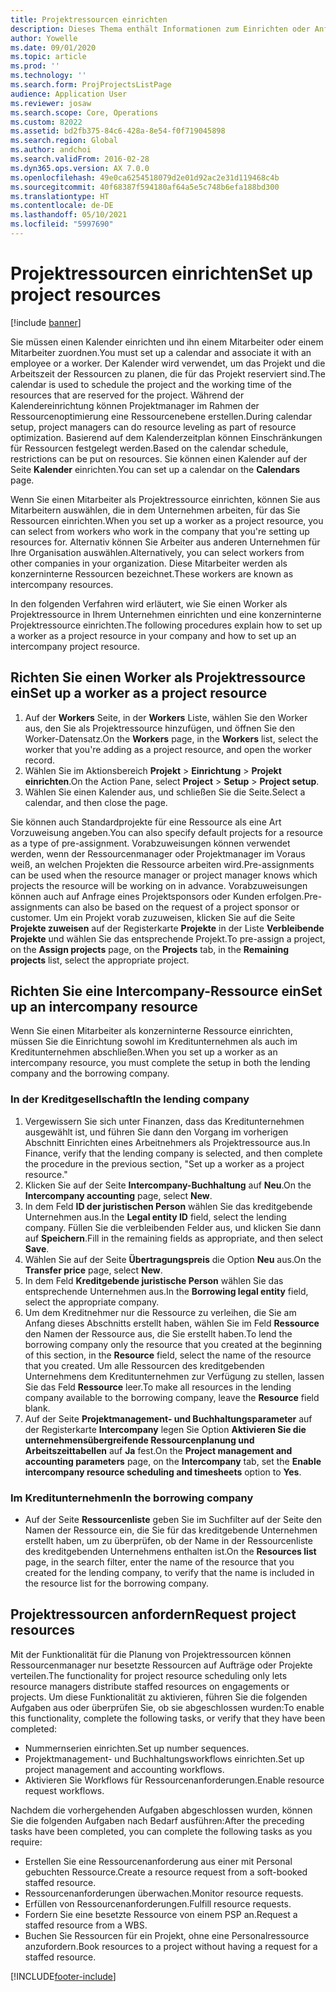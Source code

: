 ```yaml
---
title: Projektressourcen einrichten
description: Dieses Thema enthält Informationen zum Einrichten oder Anfordern von Projektressourcen.
author: Yowelle
ms.date: 09/01/2020
ms.topic: article
ms.prod: ''
ms.technology: ''
ms.search.form: ProjProjectsListPage
audience: Application User
ms.reviewer: josaw
ms.search.scope: Core, Operations
ms.custom: 82022
ms.assetid: bd2fb375-84c6-428a-8e54-f0f719045898
ms.search.region: Global
ms.author: andchoi
ms.search.validFrom: 2016-02-28
ms.dyn365.ops.version: AX 7.0.0
ms.openlocfilehash: 49e0ca6254518079d2e01d92ac2e31d119468c4b
ms.sourcegitcommit: 40f68387f594180af64a5e5c748b6efa188bd300
ms.translationtype: HT
ms.contentlocale: de-DE
ms.lasthandoff: 05/10/2021
ms.locfileid: "5997690"
---
```

# <a name="set-up-project-resources"></a><span data-ttu-id="79c63-103">Projektressourcen einrichten</span><span class="sxs-lookup"><span data-stu-id="79c63-103">Set up project resources</span></span>

[!include [banner](../includes/banner.md)]

<span data-ttu-id="79c63-104">Sie müssen einen Kalender einrichten und ihn einem Mitarbeiter oder einem Mitarbeiter zuordnen.</span><span class="sxs-lookup"><span data-stu-id="79c63-104">You must set up a calendar and associate it with an employee or a worker.</span></span> <span data-ttu-id="79c63-105">Der Kalender wird verwendet, um das Projekt und die Arbeitszeit der Ressourcen zu planen, die für das Projekt reserviert sind.</span><span class="sxs-lookup"><span data-stu-id="79c63-105">The calendar is used to schedule the project and the working time of the resources that are reserved for the project.</span></span> <span data-ttu-id="79c63-106">Während der Kalendereinrichtung können Projektmanager im Rahmen der Ressourcenoptimierung eine Ressourcenebene erstellen.</span><span class="sxs-lookup"><span data-stu-id="79c63-106">During calendar setup, project managers can do resource leveling as part of resource optimization.</span></span> <span data-ttu-id="79c63-107">Basierend auf dem Kalenderzeitplan können Einschränkungen für Ressourcen festgelegt werden.</span><span class="sxs-lookup"><span data-stu-id="79c63-107">Based on the calendar schedule, restrictions can be put on resources.</span></span> <span data-ttu-id="79c63-108">Sie können einen Kalender auf der Seite **Kalender** einrichten.</span><span class="sxs-lookup"><span data-stu-id="79c63-108">You can set up a calendar on the **Calendars** page.</span></span>

<span data-ttu-id="79c63-109">Wenn Sie einen Mitarbeiter als Projektressource einrichten, können Sie aus Mitarbeitern auswählen, die in dem Unternehmen arbeiten, für das Sie Ressourcen einrichten.</span><span class="sxs-lookup"><span data-stu-id="79c63-109">When you set up a worker as a project resource, you can select from workers who work in the company that you're setting up resources for.</span></span> <span data-ttu-id="79c63-110">Alternativ können Sie Arbeiter aus anderen Unternehmen für Ihre Organisation auswählen.</span><span class="sxs-lookup"><span data-stu-id="79c63-110">Alternatively, you can select workers from other companies in your organization.</span></span> <span data-ttu-id="79c63-111">Diese Mitarbeiter werden als konzerninterne Ressourcen bezeichnet.</span><span class="sxs-lookup"><span data-stu-id="79c63-111">These workers are known as intercompany resources.</span></span>

<span data-ttu-id="79c63-112">In den folgenden Verfahren wird erläutert, wie Sie einen Worker als Projektressource in Ihrem Unternehmen einrichten und eine konzerninterne Projektressource einrichten.</span><span class="sxs-lookup"><span data-stu-id="79c63-112">The following procedures explain how to set up a worker as a project resource in your company and how to set up an intercompany project resource.</span></span>

## <a name="set-up-a-worker-as-a-project-resource"></a><span data-ttu-id="79c63-113">Richten Sie einen Worker als Projektressource ein</span><span class="sxs-lookup"><span data-stu-id="79c63-113">Set up a worker as a project resource</span></span>

1. <span data-ttu-id="79c63-114">Auf der **Workers** Seite, in der **Workers** Liste, wählen Sie den Worker aus, den Sie als Projektressource hinzufügen, und öffnen Sie den Worker-Datensatz.</span><span class="sxs-lookup"><span data-stu-id="79c63-114">On the **Workers** page, in the **Workers** list, select the worker that you're adding as a project resource, and open the worker record.</span></span>
2. <span data-ttu-id="79c63-115">Wählen Sie im Aktionsbereich **Projekt** &gt; **Einrichtung** &gt; **Projekt einrichten**.</span><span class="sxs-lookup"><span data-stu-id="79c63-115">On the Action Pane, select **Project** &gt; **Setup** &gt; **Project setup**.</span></span>
3. <span data-ttu-id="79c63-116">Wählen Sie einen Kalender aus, und schließen Sie die Seite.</span><span class="sxs-lookup"><span data-stu-id="79c63-116">Select a calendar, and then close the page.</span></span>

<span data-ttu-id="79c63-117">Sie können auch Standardprojekte für eine Ressource als eine Art Vorzuweisung angeben.</span><span class="sxs-lookup"><span data-stu-id="79c63-117">You can also specify default projects for a resource as a type of pre-assignment.</span></span> <span data-ttu-id="79c63-118">Vorabzuweisungen können verwendet werden, wenn der Ressourcenmanager oder Projektmanager im Voraus weiß, an welchen Projekten die Ressource arbeiten wird.</span><span class="sxs-lookup"><span data-stu-id="79c63-118">Pre-assignments can be used when the resource manager or project manager knows which projects the resource will be working on in advance.</span></span> <span data-ttu-id="79c63-119">Vorabzuweisungen können auch auf Anfrage eines Projektsponsors oder Kunden erfolgen.</span><span class="sxs-lookup"><span data-stu-id="79c63-119">Pre-assignments can also be based on the request of a project sponsor or customer.</span></span> <span data-ttu-id="79c63-120">Um ein Projekt vorab zuzuweisen, klicken Sie auf die Seite **Projekte zuweisen** auf der Registerkarte **Projekte** in der Liste **Verbleibende Projekte** und wählen Sie das entsprechende Projekt.</span><span class="sxs-lookup"><span data-stu-id="79c63-120">To pre-assign a project, on the **Assign projects** page, on the **Projects** tab, in the **Remaining projects** list, select the appropriate project.</span></span>

## <a name="set-up-an-intercompany-resource"></a><span data-ttu-id="79c63-121">Richten Sie eine Intercompany-Ressource ein</span><span class="sxs-lookup"><span data-stu-id="79c63-121">Set up an intercompany resource</span></span>

<span data-ttu-id="79c63-122">Wenn Sie einen Mitarbeiter als konzerninterne Ressource einrichten, müssen Sie die Einrichtung sowohl im Kreditunternehmen als auch im Kreditunternehmen abschließen.</span><span class="sxs-lookup"><span data-stu-id="79c63-122">When you set up a worker as an intercompany resource, you must complete the setup in both the lending company and the borrowing company.</span></span>

### <a name="in-the-lending-company"></a><span data-ttu-id="79c63-123">In der Kreditgesellschaft</span><span class="sxs-lookup"><span data-stu-id="79c63-123">In the lending company</span></span>

1. <span data-ttu-id="79c63-124">Vergewissern Sie sich unter Finanzen, dass das Kreditunternehmen ausgewählt ist, und führen Sie dann den Vorgang im vorherigen Abschnitt Einrichten eines Arbeitnehmers als Projektressource aus.</span><span class="sxs-lookup"><span data-stu-id="79c63-124">In Finance, verify that the lending company is selected, and then complete the procedure in the previous section, "Set up a worker as a project resource."</span></span>
2. <span data-ttu-id="79c63-125">Klicken Sie auf der Seite **Intercompany-Buchhaltung** auf **Neu**.</span><span class="sxs-lookup"><span data-stu-id="79c63-125">On the **Intercompany accounting** page, select **New**.</span></span>
3. <span data-ttu-id="79c63-126">In dem Feld **ID der juristischen Person** wählen Sie das kreditgebende Unternehmen aus.</span><span class="sxs-lookup"><span data-stu-id="79c63-126">In the **Legal entity ID** field, select the lending company.</span></span> <span data-ttu-id="79c63-127">Füllen Sie die verbleibenden Felder aus, und klicken Sie dann auf **Speichern**.</span><span class="sxs-lookup"><span data-stu-id="79c63-127">Fill in the remaining fields as appropriate, and then select **Save**.</span></span>
4. <span data-ttu-id="79c63-128">Wählen Sie auf der Seite **Übertragungspreis** die Option **Neu** aus.</span><span class="sxs-lookup"><span data-stu-id="79c63-128">On the **Transfer price** page, select **New**.</span></span>
5. <span data-ttu-id="79c63-129">In dem Feld **Kreditgebende juristische Person** wählen Sie das entsprechende Unternehmen aus.</span><span class="sxs-lookup"><span data-stu-id="79c63-129">In the **Borrowing legal entity** field, select the appropriate company.</span></span>
6. <span data-ttu-id="79c63-130">Um dem Kreditnehmer nur die Ressource zu verleihen, die Sie am Anfang dieses Abschnitts erstellt haben, wählen Sie im Feld **Ressource** den Namen der Ressource aus, die Sie erstellt haben.</span><span class="sxs-lookup"><span data-stu-id="79c63-130">To lend the borrowing company only the resource that you created at the beginning of this section, in the **Resource** field, select the name of the resource that you created.</span></span> <span data-ttu-id="79c63-131">Um alle Ressourcen des kreditgebenden Unternehmens dem Kreditunternehmen zur Verfügung zu stellen, lassen Sie das Feld **Ressource** leer.</span><span class="sxs-lookup"><span data-stu-id="79c63-131">To make all resources in the lending company available to the borrowing company, leave the **Resource** field blank.</span></span>
7. <span data-ttu-id="79c63-132">Auf der Seite **Projektmanagement- und Buchhaltungsparameter** auf der Registerkarte **Intercompany** legen Sie Option **Aktivieren Sie die unternehmensübergreifende Ressourcenplanung und Arbeitszeittabellen** auf **Ja** fest.</span><span class="sxs-lookup"><span data-stu-id="79c63-132">On the **Project management and accounting parameters** page, on the **Intercompany** tab, set the **Enable intercompany resource scheduling and timesheets** option to **Yes**.</span></span>

### <a name="in-the-borrowing-company"></a><span data-ttu-id="79c63-133">Im Kreditunternehmen</span><span class="sxs-lookup"><span data-stu-id="79c63-133">In the borrowing company</span></span>

- <span data-ttu-id="79c63-134">Auf der Seite **Ressourcenliste** geben Sie im Suchfilter auf der Seite den Namen der Ressource ein, die Sie für das kreditgebende Unternehmen erstellt haben, um zu überprüfen, ob der Name in der Ressourcenliste des kreditgebenden Unternehmens enthalten ist.</span><span class="sxs-lookup"><span data-stu-id="79c63-134">On the **Resources list** page, in the search filter, enter the name of the resource that you created for the lending company, to verify that the name is included in the resource list for the borrowing company.</span></span>

## <a name="request-project-resources"></a><span data-ttu-id="79c63-135">Projektressourcen anfordern</span><span class="sxs-lookup"><span data-stu-id="79c63-135">Request project resources</span></span>
<span data-ttu-id="79c63-136">Mit der Funktionalität für die Planung von Projektressourcen können Ressourcenmanager nur besetzte Ressourcen auf Aufträge oder Projekte verteilen.</span><span class="sxs-lookup"><span data-stu-id="79c63-136">The functionality for project resource scheduling only lets resource managers distribute staffed resources on engagements or projects.</span></span> <span data-ttu-id="79c63-137">Um diese Funktionalität zu aktivieren, führen Sie die folgenden Aufgaben aus oder überprüfen Sie, ob sie abgeschlossen wurden:</span><span class="sxs-lookup"><span data-stu-id="79c63-137">To enable this functionality, complete the following tasks, or verify that they have been completed:</span></span>

- <span data-ttu-id="79c63-138">Nummernserien einrichten.</span><span class="sxs-lookup"><span data-stu-id="79c63-138">Set up number sequences.</span></span>
- <span data-ttu-id="79c63-139">Projektmanagement- und Buchhaltungsworkflows einrichten.</span><span class="sxs-lookup"><span data-stu-id="79c63-139">Set up project management and accounting workflows.</span></span>
- <span data-ttu-id="79c63-140">Aktivieren Sie Workflows für Ressourcenanforderungen.</span><span class="sxs-lookup"><span data-stu-id="79c63-140">Enable resource request workflows.</span></span>

<span data-ttu-id="79c63-141">Nachdem die vorhergehenden Aufgaben abgeschlossen wurden, können Sie die folgenden Aufgaben nach Bedarf ausführen:</span><span class="sxs-lookup"><span data-stu-id="79c63-141">After the preceding tasks have been completed, you can complete the following tasks as you require:</span></span>

- <span data-ttu-id="79c63-142">Erstellen Sie eine Ressourcenanforderung aus einer mit Personal gebuchten Ressource.</span><span class="sxs-lookup"><span data-stu-id="79c63-142">Create a resource request from a soft-booked staffed resource.</span></span>
- <span data-ttu-id="79c63-143">Ressourcenanforderungen überwachen.</span><span class="sxs-lookup"><span data-stu-id="79c63-143">Monitor resource requests.</span></span>
- <span data-ttu-id="79c63-144">Erfüllen von Ressourcenanforderungen.</span><span class="sxs-lookup"><span data-stu-id="79c63-144">Fulfill resource requests.</span></span>
- <span data-ttu-id="79c63-145">Fordern Sie eine besetzte Ressource von einem PSP an.</span><span class="sxs-lookup"><span data-stu-id="79c63-145">Request a staffed resource from a WBS.</span></span>
- <span data-ttu-id="79c63-146">Buchen Sie Ressourcen für ein Projekt, ohne eine Personalressource anzufordern.</span><span class="sxs-lookup"><span data-stu-id="79c63-146">Book resources to a project without having a request for a staffed resource.</span></span>


[!INCLUDE[footer-include](../includes/footer-banner.md)]